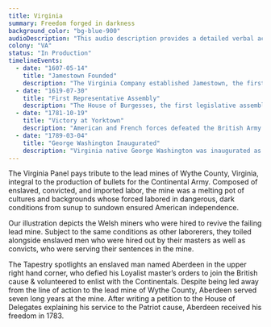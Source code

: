 ```yaml
---
title: Virginia
summary: Freedom forged in darkness
background_color: "bg-blue-900"
audioDescription: "This audio description provides a detailed verbal account of the Virginia Tapestry, which depicts the early colonial settlements, the House of Burgesses, and Virginia's pivotal role in the American Revolution."
colony: "VA"
status: "In Production"
timelineEvents:
  - date: "1607-05-14"
    title: "Jamestown Founded"
    description: "The Virginia Company established Jamestown, the first permanent English settlement in North America, on a peninsula in the James River."
  - date: "1619-07-30"
    title: "First Representative Assembly"
    description: "The House of Burgesses, the first legislative assembly in the American colonies, convened for the first time in Jamestown, establishing the foundation for democratic government in America."
  - date: "1781-10-19"
    title: "Victory at Yorktown"
    description: "American and French forces defeated the British Army at the Battle of Yorktown, the last major land battle of the Revolutionary War, effectively securing American independence."
  - date: "1789-03-04"
    title: "George Washington Inaugurated"
    description: "Virginia native George Washington was inaugurated as the first President of the United States, beginning a tradition of Virginia-born presidents that would include Jefferson, Madison, and Monroe."
---
```


The Virginia Panel pays tribute to the lead mines of Wythe County,
Virginia, integral to the production of bullets for the Continental
Army. Composed of enslaved, convicted, and imported labor, the mine was
a melting pot of cultures and backgrounds whose forced labored in
dangerous, dark conditions from sunup to sundown ensured American
independence.

Our illustration depicts the Welsh miners who were hired to revive the
failing lead mine. Subject to the same conditions as other laborerers,
they toiled alongside enslaved men who were hired out by their masters
as well as convicts, who were serving their sentences in the mine.

The Tapestry spotlights an enslaved man named Aberdeen in the upper
right hand corner, who defied his Loyalist master’s orders to join the
British cause & volunteered to enlist with the Continentals. Despite
being led away from the line of action to the lead mine of Wythe
County, Aberdeen served seven long years at the mine. After writing a
petition to the House of Delegates explaining his service to the
Patriot cause, Aberdeen received his freedom in 1783.
